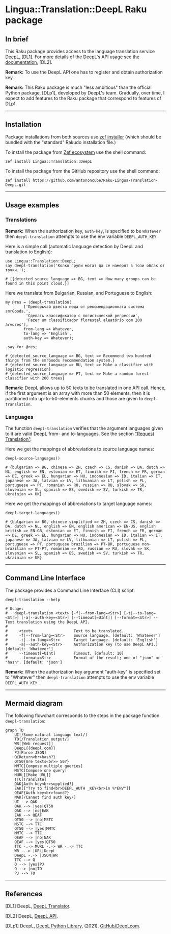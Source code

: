 # Lingua::Translation::DeepL Raku package

## In brief

This Raku package provides access to the language translation service [DeepL](https://www.deepl.com), [DL1].
For more details of the DeepL's API usage see [the documentation](https://www.deepl.com/docs-api), [DL2].

**Remark:** To use the DeepL API one has to register and obtain authorization key. 

**Remark:** This Raku package is much "less ambitious" than the official Python package, [DLp1], developed by DeepL's team. 
Gradually, over time, I expect to add features to the Raku package that correspond to features of DLp1.

-----

## Installation

Package installations from both sources use [zef installer](https://github.com/ugexe/zef) 
(which should be bundled with the "standard" Rakudo installation file.)

To install the package from [Zef ecosystem](https://raku.land/) use the shell command:

```
zef install Lingua::Translation::DeepL
```

To install the package from the GitHub repository use the shell command:

```
zef install https://github.com/antononcube/Raku-Lingua-Translation-DeepL.git
```

----

## Usage examples

### Translations

**Remark:** When the authorization key, `auth-key`, is specified to be `Whatever` 
then `deepl-translation` attempts to use the env variable `DEEPL_AUTH_KEY`.

Here is a simple call (automatic language detection by DeepL and translation to English):

```perl6
use Lingua::Translation::DeepL;
say deepl-translation('Колко групи могат да се намерят в този облак от точки.');
```
```
# [{detected_source_language => BG, text => How many groups can be found in this point cloud.}]
```

Here we translate from Bulgarian, Russian, and Portuguese to English:

```perl6
my @res = |deepl-translation(
        ['Препоръчай двеста неща от рекомендационната система smrGoods.',
         'Сделать классификатор с логистической регрессии',
         'Fazer um classificador florestal aleatório com 200 árvores'],
        from-lang => Whatever,
        to-lang => 'English',
        auth-key => Whatever);
        
.say for @res;
```
```
# {detected_source_language => BG, text => Recommend two hundred things from the smrGoods recommendation system.}
# {detected_source_language => RU, text => Make a classifier with logistic regression}
# {detected_source_language => PT, text => Make a random forest classifier with 200 trees}
```

**Remark:** DeepL allows up to 50 texts to be translated in one API call.
Hence, if the first argument is an array with more than 50 elements, then it is partitioned
into up-to-50-elements chunks and those are given to `deepl-translation`.   

### Languages

The function `deepl-translation` verifies that the argument languages given to it are 
valid DeepL from- and to-languages. 
See the section ["Request Translation"](https://www.deepl.com/docs-api/translate-text/translate-text/).

Here we get the mappings of abbreviations to source language names:

```perl6
deepl-source-languages()
```
```
# {bulgarian => BG, chinese => ZH, czech => CS, danish => DA, dutch => NL, english => EN, estonian => ET, finnish => FI, french => FR, german => DE, greek => EL, hungarian => HU, indonesian => ID, italian => IT, japanese => JA, latvian => LV, lithuanian => LT, polish => PL, portuguese => PT, romanian => RO, russian => RU, slovak => SK, slovenian => SL, spanish => ES, swedish => SV, turkish => TR, ukrainian => UK}
```

Here we get the mappings of abbreviations to target language names:

```perl6
deepl-target-languages()
```
```
# {bulgarian => BG, chinese simplified => ZH, czech => CS, danish => DA, dutch => NL, english => EN, english american => EN-US, english british => EN-GB, estonian => ET, finnish => FI, french => FR, german => DE, greek => EL, hungarian => HU, indonesian => ID, italian => IT, japanese => JA, latvian => LV, lithuanian => LT, polish => PL, portuguese => PT, portuguese brazilian => PT-BR, portuguese non-brazilian => PT-PT, romanian => RO, russian => RU, slovak => SK, slovenian => SL, spanish => ES, swedish => SV, turkish => TR, ukrainian => UK}
```

-------

## Command Line Interface

The package provides a Command Line Interface (CLI) script:

```shell
deepl-translation --help
```
```
# Usage:
#   deepl-translation <text> [-f|--from-lang=<Str>] [-t|--to-lang=<Str>] [-a|--auth-key=<Str>] [--timeout[=UInt]] [--format=<Str>] -- Text translation using the DeepL API.
#   
#     <text>                  Text to be translated.
#     -f|--from-lang=<Str>    Source language. [default: 'Whatever']
#     -t|--to-lang=<Str>      Target language. [default: 'English']
#     -a|--auth-key=<Str>     Authorization key (to use DeepL API.) [default: 'Whatever']
#     --timeout[=UInt]        Timeout. [default: 10]
#     --format=<Str>          Format of the result; one of "json" or "hash". [default: 'json']
```

**Remark:** When the authorization key argument "auth-key" is specified set to "Whatever"
then `deepl-translation` attempts to use the env variable `DEEPL_AUTH_KEY`.

--------

## Mermaid diagram

The following flowchart corresponds to the steps in the package function `deepl-translation`:  

```mermaid
graph TD
	UI[/Some natural language text/]
	TO[/Translation output/]
	WR[[Web request]]
	DeepL{{deepl.com}}
	PJ[Parse JSON]
	Q{Return<br>hash?}
	QT50{Are texts<br>> 50?}
	MMTC[Compose multiple queries]
	MSTC[Compose one query]
	MURL[[Make URL]]
	TTC[Translate]
	QAK{Auth key<br>supplied?}
	EAK[["Try to find<br>DEEPL_AUTH _KEY<br>in %*ENV"]]
	QEAF{Auth key<br>found?}
	NAK[/Cannot find auth key/]
	UI --> QAK
	QAK --> |yes|QT50
	QAK --> |no|EAK
	EAK --> QEAF
	QT50 --> |no|MSTC
	MSTC --> TTC
	QT50 --> |yes|MMTC
	MMTC --> TTC
	QEAF --> |no|NAK
	QEAF --> |yes|QT50
	TTC -.-> MURL -.-> WR -.-> TTC
	WR -.-> |URL|DeepL 
	DeepL -.-> |JSON|WR
	TTC --> Q 
	Q --> |yes|PJ
	Q --> |no|TO
	PJ --> TO
```

--------

## References

[DL1] DeepL, [DeepL Translator](https://www.deepl.com/translator).

[DL2] DeepL, [DeepL API](https://www.deepl.com/docs-api/).

[DLp1] DeepL,
[DeepL Python Library](https://github.com/DeepLcom/deepl-python),
(2021),
[GitHub/DeepLcom](https://github.com/DeepLcom/).
